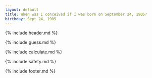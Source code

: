 ```yaml
---
layout: default
title: When was I conceived if I was born on September 24, 1905?
birthday: Sept 24, 1905
---
```


{% include header.md %}

{% include guess.md %}

{% include calculate.md %}

{% include safety.md %}

{% include footer.md %}



